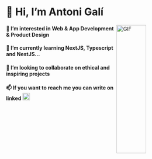 <h1> 👋 Hi, I’m Antoni Galí </h1>
<img align=right top='100' height='30%' width='40%' alt="GIF" src='https://media2.giphy.com/media/qgQUggAC3Pfv687qPC/giphy.gif?cid=ecf05e47h3asshrkbwtnb4vjwnko03r7zie1rgnhi6ups9zn&rid=giphy.gif&ct=g'></img>
<h4 style='align:left'> 👀 I’m interested in Web & App Development & Product Design </h4>

<h4>🌱 I’m currently learning NextJS, Typescript and NestJS...</h4>
<h4>💞️ I’m looking to collaborate on ethical and inspiring projects</h4>
<h4>📫 If you want to reach me you can write on linked
<a href='https://linkedin.com/in/antoni-g-g' >
  <img width='20px' height='20px' src='https://cdn-icons-png.flaticon.com/512/174/174857.png' alt='linkedin-logo-png'/>
 </a>
  </h4>

